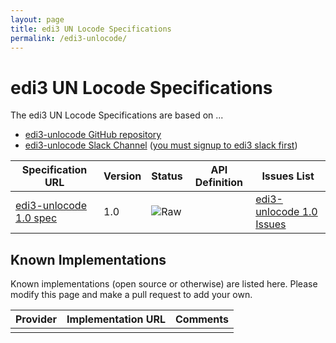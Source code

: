 ```yaml
---
layout: page
title: edi3 UN Locode Specifications
permalink: /edi3-unlocode/
---
```


# edi3 UN Locode Specifications

The edi3 UN Locode Specifications are based on ...

* [edi3-unlocode GitHub repository](https://github.com/edi3/edi3-unlocode)
* [edi3-unlocode Slack Channel](https://edi3.slack.com/messages/spec-unlocode/) ([you must signup to edi3 slack first](https://chat.edi3.org/))

| Specification URL | Version | Status | API Definition | Issues List |
| ----------------- | ------  | ------ | -------------- | ----------- |
| [edi3-unlocode 1.0 spec](http://edi3.org/specs/edi3-unlocode/1.0/) | 1.0 | ![Raw](http://rfc.unprotocols.org/spec:2/COSS/raw.svg) |  |  [edi3-unlocode 1.0 Issues](https://github.com/edi3/edi3-unlocode/issues)  |

## Known Implementations

Known implementations (open source or otherwise) are listed here.  Please modify this page and make a pull request to add your own.

|Provider|Implementation URL|Comments|
|--------|------------------|--------|
|  |  |  |

